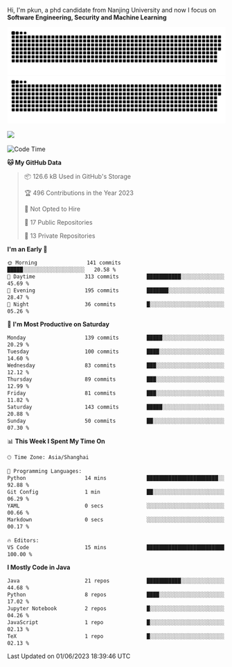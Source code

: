 Hi, I'm pkun, a phd candidate from Nanjing University and now I focus on **Software Engineering, Security and Machine Learning**

![GitHub Snake Light](https://github.com/pppppkun/pppppkun/blob/output/github-snake.svg#gh-light-mode-only)
![GitHub Snake dark](https://github.com/pppppkun/pppppkun/blob/output/github-snake-dark.svg#gh-dark-mode-only)

![](https://komarev.com/ghpvc/?username=pppppkun)
<!--START_SECTION:waka-->
![Code Time](http://img.shields.io/badge/Code%20Time-1%2C747%20hrs%2010%20mins-blue)

**🐱 My GitHub Data** 

> 📦 126.6 kB Used in GitHub's Storage 
 > 
> 🏆 496 Contributions in the Year 2023
 > 
> 🚫 Not Opted to Hire
 > 
> 📜 17 Public Repositories 
 > 
> 🔑 13 Private Repositories 
 > 
**I'm an Early 🐤** 

```text
🌞 Morning                141 commits         █████░░░░░░░░░░░░░░░░░░░░   20.58 % 
🌆 Daytime                313 commits         ███████████░░░░░░░░░░░░░░   45.69 % 
🌃 Evening                195 commits         ███████░░░░░░░░░░░░░░░░░░   28.47 % 
🌙 Night                  36 commits          █░░░░░░░░░░░░░░░░░░░░░░░░   05.26 % 
```
📅 **I'm Most Productive on Saturday** 

```text
Monday                   139 commits         █████░░░░░░░░░░░░░░░░░░░░   20.29 % 
Tuesday                  100 commits         ████░░░░░░░░░░░░░░░░░░░░░   14.60 % 
Wednesday                83 commits          ███░░░░░░░░░░░░░░░░░░░░░░   12.12 % 
Thursday                 89 commits          ███░░░░░░░░░░░░░░░░░░░░░░   12.99 % 
Friday                   81 commits          ███░░░░░░░░░░░░░░░░░░░░░░   11.82 % 
Saturday                 143 commits         █████░░░░░░░░░░░░░░░░░░░░   20.88 % 
Sunday                   50 commits          ██░░░░░░░░░░░░░░░░░░░░░░░   07.30 % 
```


📊 **This Week I Spent My Time On** 

```text
🕑︎ Time Zone: Asia/Shanghai

💬 Programming Languages: 
Python                   14 mins             ███████████████████████░░   92.88 % 
Git Config               1 min               ██░░░░░░░░░░░░░░░░░░░░░░░   06.29 % 
YAML                     0 secs              ░░░░░░░░░░░░░░░░░░░░░░░░░   00.66 % 
Markdown                 0 secs              ░░░░░░░░░░░░░░░░░░░░░░░░░   00.17 % 

🔥 Editors: 
VS Code                  15 mins             █████████████████████████   100.00 % 
```

**I Mostly Code in Java** 

```text
Java                     21 repos            ███████████░░░░░░░░░░░░░░   44.68 % 
Python                   8 repos             ████░░░░░░░░░░░░░░░░░░░░░   17.02 % 
Jupyter Notebook         2 repos             █░░░░░░░░░░░░░░░░░░░░░░░░   04.26 % 
JavaScript               1 repo              █░░░░░░░░░░░░░░░░░░░░░░░░   02.13 % 
TeX                      1 repo              █░░░░░░░░░░░░░░░░░░░░░░░░   02.13 % 
```




 Last Updated on 01/06/2023 18:39:46 UTC
<!--END_SECTION:waka-->
